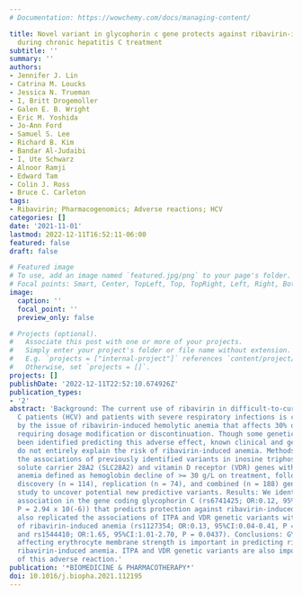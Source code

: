 ```yaml
---
# Documentation: https://wowchemy.com/docs/managing-content/

title: Novel variant in glycophorin c gene protects against ribavirin-induced anemia
  during chronic hepatitis C treatment
subtitle: ''
summary: ''
authors:
- Jennifer J. Lin
- Catrina M. Loucks
- Jessica N. Trueman
- I, Britt Drogemoller
- Galen E. B. Wright
- Eric M. Yoshida
- Jo-Ann Ford
- Samuel S. Lee
- Richard B. Kim
- Bandar Al-Judaibi
- I, Ute Schwarz
- Alnoor Ramji
- Edward Tam
- Colin J. Ross
- Bruce C. Carleton
tags:
- Ribavirin; Pharmacogenomics; Adverse reactions; HCV
categories: []
date: '2021-11-01'
lastmod: 2022-12-11T16:52:11-06:00
featured: false
draft: false

# Featured image
# To use, add an image named `featured.jpg/png` to your page's folder.
# Focal points: Smart, Center, TopLeft, Top, TopRight, Left, Right, BottomLeft, Bottom, BottomRight.
image:
  caption: ''
  focal_point: ''
  preview_only: false

# Projects (optional).
#   Associate this post with one or more of your projects.
#   Simply enter your project's folder or file name without extension.
#   E.g. `projects = ["internal-project"]` references `content/project/deep-learning/index.md`.
#   Otherwise, set `projects = []`.
projects: []
publishDate: '2022-12-11T22:52:10.674926Z'
publication_types:
- '2'
abstract: 'Background: The current use of ribavirin in difficult-to-cure chronic hepatitis
  C patients (HCV) and patients with severe respiratory infections is constrained
  by the issue of ribavirin-induced hemolytic anemia that affects 30% of treated patients,
  requiring dosage modification or discontinuation. Though some genetic variants have
  been identified predicting this adverse effect, known clinical and genetic factors
  do not entirely explain the risk of ribavirin-induced anemia. Methods: We assessed
  the associations of previously identified variants in inosine triphosphatase (ITPA),
  solute carrier 28A2 (SLC28A2) and vitamin D receptor (VDR) genes with ribavirin-induced
  anemia defined as hemoglobin decline of >= 30 g/L on treatment, followed by a staged
  discovery (n = 114), replication (n = 74), and combined (n = 188) genome-wide association
  study to uncover potential new predictive variants. Results: We identified a novel
  association in the gene coding glycophorin C (rs6741425; OR:0.12, 95% CI:0.04-0.34,
  P = 2.94 x 10(-6)) that predicts protection against ribavirin-induced anemia. We
  also replicated the associations of ITPA and VDR genetic variants with the development
  of ribavirin-induced anemia (rs1127354; OR:0.13, 95%CI:0.04-0.41, P = 8.66 x10(-5);
  and rs1544410; OR:1.65, 95%CI:1.01-2.70, P = 0.0437). Conclusions: GYPC variation
  affecting erythrocyte membrane strength is important in predicting risk for developing
  ribavirin-induced anemia. ITPA and VDR genetic variants are also important predictors
  of this adverse reaction.'
publication: '*BIOMEDICINE & PHARMACOTHERAPY*'
doi: 10.1016/j.biopha.2021.112195
---
```

